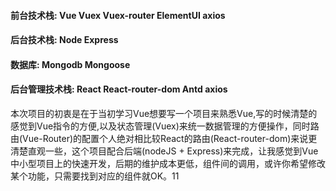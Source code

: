 ﻿#### 前台技术栈: Vue Vuex Vuex-router ElementUI axios 
#### 后台技术栈: Node Express
#### 数据库: Mongodb Mongoose
#### 后台管理技术栈: React React-router-dom Antd axios

本次项目的初衷是在于当初学习Vue想要写一个项目来熟悉Vue,写的时候清楚的感觉到Vue指令的方便,以及状态管理(Vuex)来统一数据管理的方便操作，同时路由(Vue-Router)的配置个人绝对相比较React的路由(React-router-dom)来说更清楚直观一些，这个项目配合后端(nodeJS + Express)来完成，让我感觉到Vue中小型项目上的快速开发，后期的维护成本更低，组件间的调用，或许你希望修改某个功能，只需要找到对应的组件就OK。11